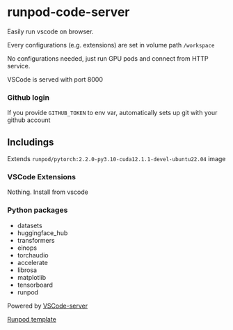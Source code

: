 # runpod-code-server

Easily run vscode on browser.

Every configurations (e.g. extensions) are set in volume path `/workspace`

No configurations needed, just run GPU pods and connect from HTTP service.

VSCode is served with port 8000

### Github login
If you provide `GITHUB_TOKEN` to env var, automatically sets up git with your github account

## Includings

Extends `runpod/pytorch:2.2.0-py3.10-cuda12.1.1-devel-ubuntu22.04` image

### VSCode Extensions
Nothing. Install from vscode

### Python packages
- datasets 
- huggingface_hub
- transformers
- einops 
- torchaudio 
- accelerate 
- librosa 
- matplotlib 
- tensorboard 
- runpod

Powered by [VSCode-server](https://code.visualstudio.com/docs/remote/vscode-server)

[Runpod template](https://runpod.io/console/deploy?template=9lvkpfvxus&ref=i6coom6h)
